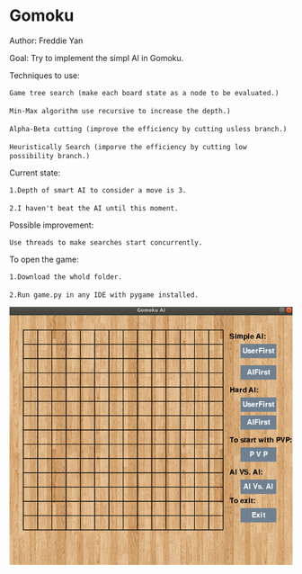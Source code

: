 # Gomoku
Author: Freddie Yan

Goal: Try to implement the simpl AI in Gomoku.

Techniques to use: 

    Game tree search (make each board state as a node to be evaluated.)
    
    Min-Max algorithm use recursive to increase the depth.)
    
    Alpha-Beta cutting (improve the efficiency by cutting usless branch.)
    
    Heuristically Search (imporve the efficiency by cutting low possibility branch.)
    
 Current state:
 
    1.Depth of smart AI to consider a move is 3.
    
    2.I haven't beat the AI until this moment.
    
 Possible improvement:
 
    Use threads to make searches start concurrently.
    
 To open the game:
 
    1.Download the whold folder.
    
    2.Run game.py in any IDE with pygame installed.
    
![Game Menu](Menu.png "Menu")

